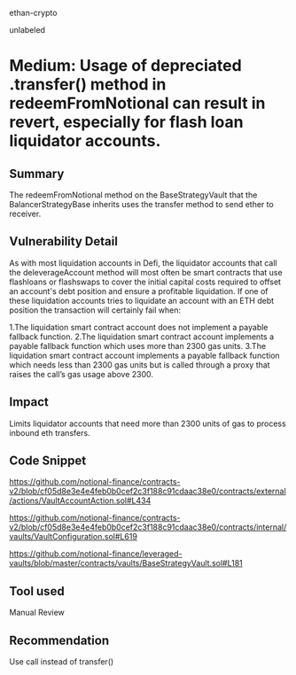 ethan-crypto

unlabeled

# Medium: Usage of depreciated .transfer() method in redeemFromNotional can result in revert, especially for flash loan liquidator accounts.

## Summary

The redeemFromNotional method on the BaseStrategyVault that the BalancerStrategyBase inherits uses the transfer method to send ether to receiver.

## Vulnerability Detail

As with most liquidation accounts in Defi, the liquidator accounts that call the deleverageAccount method will most often be smart contracts that use flashloans or flashswaps to cover the initial capital costs required to offset an account's debt position and ensure a profitable liquidation. If one of these liquidation accounts tries to liquidate an account with an ETH debt position the transaction will certainly fail when: 

1.The liquidation smart contract account does not implement a payable fallback function.
2.The liquidation smart contract account implements a payable fallback function which uses more than 2300 gas units.
3.The liquidation smart contract account implements a payable fallback function which needs less than 2300 gas units but is called through a proxy that raises the call’s gas usage above 2300.

## Impact

Limits liquidator accounts that need more than 2300 units of gas to process inbound eth transfers. 

## Code Snippet

https://github.com/notional-finance/contracts-v2/blob/cf05d8e3e4e4feb0b0cef2c3f188c91cdaac38e0/contracts/external/actions/VaultAccountAction.sol#L434

https://github.com/notional-finance/contracts-v2/blob/cf05d8e3e4e4feb0b0cef2c3f188c91cdaac38e0/contracts/internal/vaults/VaultConfiguration.sol#L619

https://github.com/notional-finance/leveraged-vaults/blob/master/contracts/vaults/BaseStrategyVault.sol#L181

## Tool used

Manual Review

## Recommendation

Use call instead of transfer()